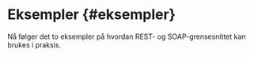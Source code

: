 # Eksempler {#eksempler}

Nå følger det to eksempler på hvordan REST- og SOAP-grensesnittet kan brukes i praksis.